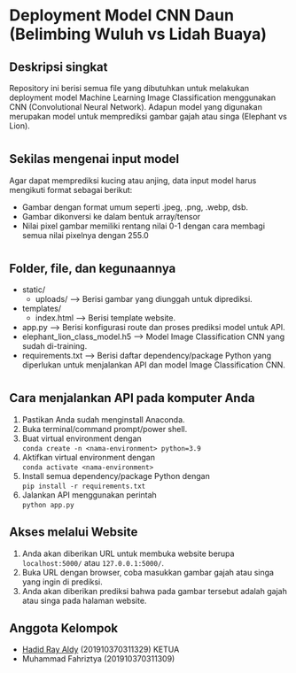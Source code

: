 # Deployment Model CNN Daun (Belimbing Wuluh vs Lidah Buaya)

## Deskripsi singkat

Repository ini berisi semua file yang dibutuhkan untuk melakukan deployment model Machine Learning Image Classification menggunakan CNN (Convolutional Neural Network). Adapun model yang digunakan merupakan model untuk memprediksi gambar gajah atau singa (Elephant vs Lion).

#

## Sekilas mengenai input model

Agar dapat memprediksi kucing atau anjing, data input model harus mengikuti format sebagai berikut:

-   Gambar dengan format umum seperti .jpeg, .png, .webp, dsb.
-   Gambar dikonversi ke dalam bentuk array/tensor
-   Nilai pixel gambar memiliki rentang nilai 0-1 dengan cara membagi semua nilai pixelnya dengan 255.0

#

## Folder, file, dan kegunaannya

-   static/
    -   uploads/ --> Berisi gambar yang diunggah untuk diprediksi.
-   templates/
    -   index.html --> Berisi template website.
-   app.py --> Berisi konfigurasi route dan proses prediksi model untuk API.
-   elephant_lion_class_model.h5 --> Model Image Classification CNN yang sudah di-training.
-   requirements.txt --> Berisi daftar dependency/package Python yang diperlukan untuk menjalankan API dan model Image Classification CNN.

#

## Cara menjalankan API pada komputer Anda

1. Pastikan Anda sudah menginstall Anaconda.
1. Buka terminal/command prompt/power shell.
1. Buat virtual environment dengan\
   `conda create -n <nama-environment> python=3.9`
1. Aktifkan virtual environment dengan\
   `conda activate <nama-environment>`
1. Install semua dependency/package Python dengan\
   `pip install -r requirements.txt`
1. Jalankan API menggunakan perintah\
   `python app.py`

## Akses melalui Website

1. Anda akan diberikan URL untuk membuka website berupa `localhost:5000/` atau `127.0.0.1:5000/`.
1. Buka URL dengan browser, coba masukkan gambar gajah atau singa yang ingin di prediksi.
1. Anda akan diberikan prediksi bahwa pada gambar tersebut adalah gajah atau singa pada halaman website.


## Anggota Kelompok

- [Hadid Ray Aldy](https://www.github.com/hadid21) (201910370311329)  KETUA
- Muhammad Fahriztya (201910370311309)
